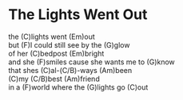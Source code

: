 # The Lights Went Out

the (C)lights went (Em)out  
but (F)I could still see by the (G)glow  
of her (C)bedpost (Em)bright  
and she (F)smiles cause she wants me to (G)know  
that shes (C)al-(C/B)-ways (Am)been  
(C)my (C/B)best (Am)friend  
in a (F)world where the (G)lights go (C)out
